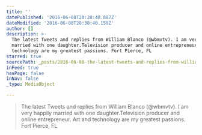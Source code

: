 ```yaml
---
title: ''
datePublished: '2016-06-08T20:38:48.887Z'
dateModified: '2016-06-08T20:38:40.159Z'
author: []
description: >-
  The latest Tweets and replies from William Blanco (@wbmvtv). I am very happily
  married with one daughter.Television producer and online entrepreneur. Art and
  technology are my greatest passions. Fort Pierce, FL
starred: true
sourcePath: _posts/2016-06-08-the-latest-tweets-and-replies-from-william-blanco-wbmvtv.md
inFeed: true
hasPage: false
inNav: false
_type: MediaObject

---
```

> The latest Tweets and replies from William Blanco (@wbmvtv). I am very happily married with one daughter.Television producer and online entrepreneur. Art and technology are my greatest passions. Fort Pierce, FL